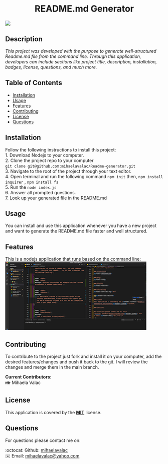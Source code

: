
  <h1 align="center">  README.md Generator </h1> <img align="center" src="https://img.shields.io/badge/license-MIT-blue">

  ## Description 
  
  <p><i>This project was developed with the purpose to generate well-structured Readme.md file from the command line. Through this application, developers can include sections like project title, description, installation, badges, license, questions, and much more.</i><p>  

  ## Table of Contents 
  
  * [Installation](#installation)
  * [Usage](#usage)
  * [Features](#features)
  * [Contributing](#contributing)
  * [License](#license)
  * [Questions](#questions)
  
  ## Installation
  
  Follow the following instructions to install this project: <br> 1. Download Nodejs to your computer. <br> 2. Clone the project repo to your computer<br> `git clone git@github.com:mihaelavalac/Readme-generator.git` <br>  3. Navigate to the root of the project through your text editor. <br> 4. Open terminal and run the following command  `npm init`  then, `npm install inquirer`  ,  `npm install fs` <br> 5. Run the  `node index.js`  <br>  6. Answer all prompted questions. <br> 7. Look up your generated file in the README.md  

  ## Usage 
  
  You can install and use this application whenever you have a new project and want to generate the README.md file faster and well structured.

  ## Features
  
  This is a nodejs application that runs based on the command line: <br> ![image](./img/img1.png)

  ## Contributing
  
  To contribute to the project just fork and install it on your computer, add the desired features/changes and push it back to the git. I will review the changes and merge them in the main branch. <br>


  <b>Current Contributors:</b> <br>
  👪 Mihaela Valac
  
  ## License
  This application is covered by the <b>[MIT](https://opensource.org/licenses/MIT)</b> license. 
  
  ## Questions

  For questions please contact me on: <br/>
  
  :octocat: Github: [mihaelavalac](https://github.com/mihaelavalac) <br>
  ✉️ Email: mihaelavalac@yahoo.com<br /><br />
  
